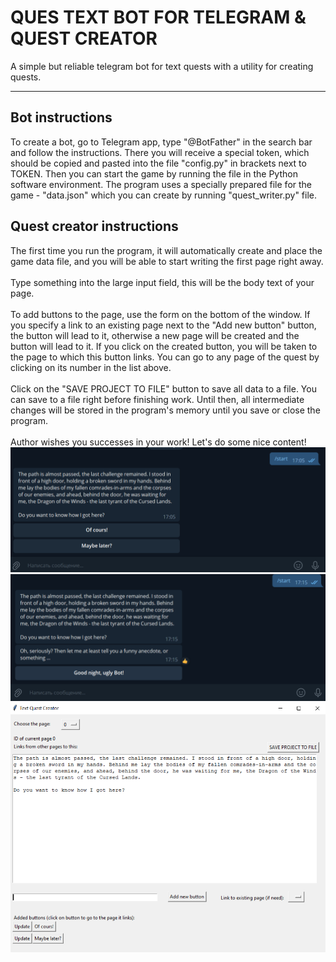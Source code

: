 # QUES TEXT BOT FOR TELEGRAM & QUEST CREATOR
A simple but reliable telegram bot for text quests with a utility for creating quests.
- - - - - -
## Bot instructions
To create a bot, go to Telegram app, type "@BotFather" in the search bar and follow the instructions. There you will receive a special token, which should be copied and pasted into the file "config.py" in brackets next to TOKEN. Then you can start the game by running the file in the Python software environment.
The program uses a specially prepared file for the game - "data.json" which you can create by running "quest_writer.py" file.
## Quest creator instructions

The first time you run the program, it will automatically create and place the game data file, and you will be able to start writing the first page right away.<br/><br/> 
Type something into the large input field, this will be the body text of your page.<br/><br/>
To add buttons to the page, use the form on the bottom of the window. If you specify a link to an existing page next to the "Add new button" button, the button will lead to it, otherwise a new page will be created and the button will lead to it. If you click on the created button, you will be taken to the page to which this button links. You can go to any page of the quest by clicking on its number in the list above.<br/><br/>
Click on the "SAVE PROJECT TO FILE" button to save all data to a file. You can save to a file right before finishing work. Until then, all intermediate changes will be stored in the program's memory until you save or close the program.<br/><br/>
Author wishes you successes in your work! Let's do some nice content!<br/>
![](1.png)
![](2.png)
![](3.png)
